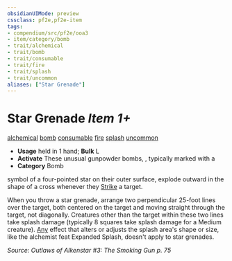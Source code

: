 ```yaml
---
obsidianUIMode: preview
cssclass: pf2e,pf2e-item
tags:
- compendium/src/pf2e/ooa3
- item/category/bomb
- trait/alchemical
- trait/bomb
- trait/consumable
- trait/fire
- trait/splash
- trait/uncommon
aliases: ["Star Grenade"]
---
```

# Star Grenade *Item 1+*  
[alchemical](../../../Rules/traits/alchemical.md)  [bomb](../../../Rules/traits/bomb.md)  [consumable](../../../Rules/traits/consumable.md)  [fire](../../../Rules/traits/fire.md)  [splash](../../../Rules/traits/splash.md)  [uncommon](../../../Rules/traits/uncommon.md)  

- **Usage** held in 1 hand; **Bulk** L
- **Activate** These unusual gunpowder bombs, , typically marked with a
- **Category** Bomb

symbol of a four-pointed star on their outer surface, explode outward in the shape of a cross whenever they [Strike](../../../Rules/actions/strike.md) a target.

When you throw a star grenade, arrange two perpendicular 25-foot lines over the target, both centered on the target and moving straight through the target, not diagonally. Creatures other than the target within these two lines take splash damage (typically 8 squares take splash damage for a Medium creature). [Any](../../../Rules/traits/any-b1.md) effect that alters or adjusts the splash area's shape or size, like the alchemist feat Expanded Splash, doesn't apply to star grenades.

*Source: Outlaws of Alkenstar #3: The Smoking Gun p. 75*